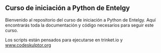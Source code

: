 ## Curso de iniciación a Python de Entelgy
Bienvenido al repositorio del curso de iniciación a Python de Entelgy. Aquí encontrarás toda la documentación y código necesarios para seguir este curso. 

Los scripts están pensados para ejecutarse en trinket.io y www.codeskulptor.org
